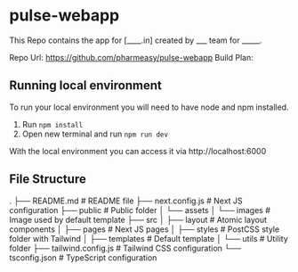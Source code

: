 # pulse-webapp
This Repo contains the app for [____.in] created by ___ team for _____.

Repo Url: https://github.com/pharmeasy/pulse-webapp
Build Plan: 

## Running local environment
To run your local environment you will need to have node and npm installed.

1. Run `npm install`
2. Open new terminal and run `npm run dev`

With the local environment you can access it via http://localhost:6000


## File Structure
.
├── README.md                # README file
├── next.config.js           # Next JS configuration
├── public                   # Public folder
│   └── assets
│       └── images           # Image used by default template
├── src
│   ├── layout               # Atomic layout components
│   ├── pages                # Next JS pages
│   ├── styles               # PostCSS style folder with Tailwind
│   ├── templates            # Default template
│   └── utils                # Utility folder
├── tailwind.config.js       # Tailwind CSS configuration
└── tsconfig.json            # TypeScript configuration